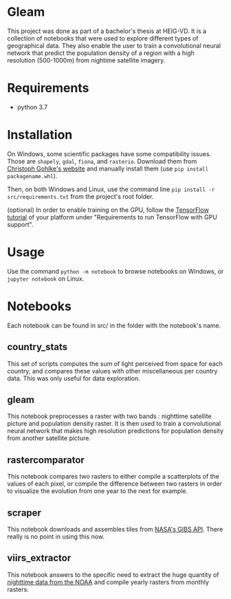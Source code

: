 # Gleam

This project was done as part of a bachelor's thesis at HEIG-VD.
It is a collection of notebooks that were used to explore different types of geographical data. They also enable the user
to train a convolutional neural network that predict the population density of a region with a high resolution (500-1000m)
from nightime satellite imagery.

# Requirements

- python 3.7

# Installation

On Windows, some scientific packages have some compatibility issues. Those are `shapely`, `gdal`, `fiona`, and `rasterio`.
Download them from [Christoph Gohlke's website](https://www.lfd.uci.edu/~gohlke/pythonlibs/) and manually install them
(use `pip install packagename.whl`).

Then, on both Windows and Linux, use the command line `pip install -r src/requirements.txt` from the project's root folder.

(optional) In order to enable training on the GPU, follow the [TensorFlow tutorial](https://www.tensorflow.org/install/)
of your platform under "Requirements to run TensorFlow with GPU support".

# Usage

Use the command `python -m notebook` to browse notebooks on Windows, or `jupyter notebook` on Linux.

# Notebooks
Each notebook can be found in src/ in the folder with the notebook's name.

## country_stats
This set of scripts computes the sum of light perceived from space for each country, and compares these values with 
other miscellaneous per country data. This was only useful for data exploration.

## gleam
This notebook preprocesses a raster with two bands : nighttime satellite picture and population density raster. It is
then used to train a convolutional neural network that makes high resolution predictions for population density from another
satellite picture.

## rastercomparator
This notebook compares two rasters to either compile a scatterplots of the values of each pixel, or compile the difference
between two rasters in order to visualize the evolution from one year to the next for example.

## scraper
This notebook downloads and assembles tiles from [NASA's GIBS API](https://wiki.earthdata.nasa.gov/display/GIBS/GIBS+API+for+Developers). There really is no point in using this now.

## viirs_extractor
This notebook answers to the specific need to extract the huge quantity of
[nighttime data from the NOAA](https://ngdc.noaa.gov/eog/viirs/download_dnb_composites.html) and compile yearly rasters
from monthly rasters.